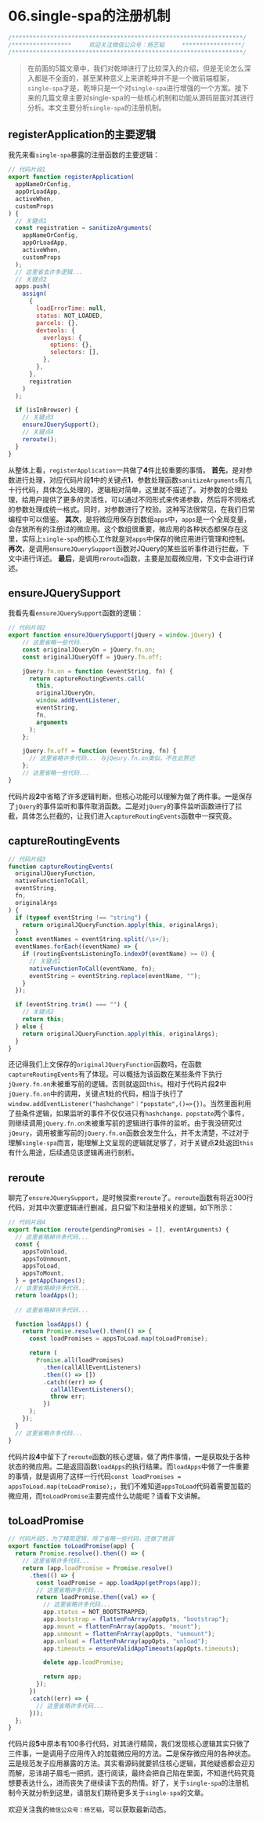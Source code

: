 # 06.single-spa的注册机制

```ts
/******************************************************************/
/*****************     欢迎关注微信公众号：杨艺韬     *****************/
/******************************************************************/
```

>在前面的5篇文章中，我们对乾坤进行了比较深入的介绍，但是无论怎么深入都是不全面的，甚至某种意义上来讲乾坤并不是一个微前端框架，`single-spa`才是，乾坤只是一个对`single-spa`进行增强的一个方案。接下来的几篇文章主要对single-spa的一些核心机制和功能从源码层面对其进行分析。本文主要分析`single-spa`的注册机制。
## registerApplication的主要逻辑
我先来看`single-spa`暴露的注册函数的主要逻辑：
```javascript
// 代码片段1
export function registerApplication(
  appNameOrConfig,
  appOrLoadApp,
  activeWhen,
  customProps
) {
  // 关键点1
  const registration = sanitizeArguments(
    appNameOrConfig,
    appOrLoadApp,
    activeWhen,
    customProps
  );
  // 这里省去许多逻辑...
  // 关键点2
  apps.push(
    assign(
      {
        loadErrorTime: null,
        status: NOT_LOADED,
        parcels: {},
        devtools: {
          overlays: {
            options: {},
            selectors: [],
          },
        },
      },
      registration
    )
  );

  if (isInBrowser) {
    // 关键点3
    ensureJQuerySupport();
    // 关键点4
    reroute();
  }
}
```
从整体上看，`registerApplication`一共做了**4**件比较重要的事情。
**首先**，是对参数进行处理，对应代码片段**1**中的关键点**1**，参数处理函数`sanitizeArguments`有几十行代码，具体怎么处理的，逻辑相对简单，这里就不描述了。对参数的合理处理，给用户提供了更多的灵活性，可以通过不同形式来传递参数，然后将不同格式的参数处理成统一格式。同时，对参数进行了校验。这种写法很常见，在我们日常编程中可以借鉴。
**其次**，是将微应用保存到数组`apps`中，`apps`是一个全局变量，会存放所有的注册过的微应用。这个数组很重要，微应用的各种状态都保存在这里，实际上`single-spa`的核心工作就是对`apps`中保存的微应用进行管理和控制。
**再次**，是调用`ensureJQuerySupport`函数对JQuery的某些监听事件进行拦截，下文中进行详述。
**最后**，是调用`reroute`函数，主要是加载微应用，下文中会进行详述。
## ensureJQuerySupport
我看先看`ensureJQuerySupport`函数的逻辑：
```javascript 
// 代码片段2
export function ensureJQuerySupport(jQuery = window.jQuery) {
    // 这里省略一些代码...
    const originalJQueryOn = jQuery.fn.on;
    const originalJQueryOff = jQuery.fn.off;

    jQuery.fn.on = function (eventString, fn) {
      return captureRoutingEvents.call(
        this,
        originalJQueryOn,
        window.addEventListener,
        eventString,
        fn,
        arguments
      );
    };

    jQuery.fn.off = function (eventString, fn) {
      // 这里省略许多代码... 与jQeury.fn.on类似，不在此赘述
    };
    // 这里省略一些代码...
}
```
代码片段**2**中省略了许多逻辑判断，但核心功能可以理解为做了两件事。**一**是保存了`jQuery`的事件监听和事件取消函数。**二**是对`jQuery`的事件监听函数进行了拦截，具体怎么拦截的，让我们进入`captureRoutingEvents`函数中一探究竟。
## captureRoutingEvents
```javascript
// 代码片段3
function captureRoutingEvents(
  originalJQueryFunction,
  nativeFunctionToCall,
  eventString,
  fn,
  originalArgs
) {
  if (typeof eventString !== "string") {
    return originalJQueryFunction.apply(this, originalArgs);
  }
  const eventNames = eventString.split(/\s+/);
  eventNames.forEach((eventName) => {
    if (routingEventsListeningTo.indexOf(eventName) >= 0) {
      // 关键点1
      nativeFunctionToCall(eventName, fn);
      eventString = eventString.replace(eventName, "");
    }
  });

  if (eventString.trim() === "") {
    // 关键点2
    return this;
  } else {
    return originalJQueryFunction.apply(this, originalArgs);
  }
}
```
还记得我们上文保存的`originalJQueryFunction`函数吗，在函数`captureRoutingEvents`有了体现。可以概括为该函数在某些条件下执行`jQuery.fn.on`未被重写前的逻辑。否则就返回`this`。相对于代码片段**2**中`jQuery.fn.on`中的调用，关键点**1**处的代码，相当于执行了`window.addEventListener("hashchange"｜"popstate",()=>{})`。当然里面利用了些条件逻辑，如果监听的事件不仅仅进只有`hashchange、popstate`两个事件，则继续调用`jQuery.fn.on`未被重写前的逻辑进行事件的监听。由于我没研究过`jQeury`，调用被重写前的`jQuery.fn.on`函数会发生什么，并不太清楚，不过对于理解`single-spa`而言，能理解上文呈现的逻辑就足够了，对于关键点**2**处返回`this`有什么用途，后续遇见该逻辑再进行剖析。

## reroute
聊完了`ensureJQuerySupport`，是时候探索`reroute`了。`reroute`函数有将近300行代码，对其中次要逻辑进行删减，且只留下和注册相关的逻辑，如下所示：
```javascript
// 代码片段4
export function reroute(pendingPromises = [], eventArguments) {
  // 这里省略掉许多代码...
  const {
    appsToUnload,
    appsToUnmount,
    appsToLoad,
    appsToMount,
  } = getAppChanges();
  // 这里省略掉许多代码...
  return loadApps();
  
  // 这里省略掉许多代码...

  function loadApps() {
    return Promise.resolve().then(() => {
      const loadPromises = appsToLoad.map(toLoadPromise);

      return (
        Promise.all(loadPromises)
          .then(callAllEventListeners)
          .then(() => [])
          .catch((err) => {
            callAllEventListeners();
            throw err;
          })
      );
    });
  }
  // 这里省略许多代码...
}
```
代码片段**4**中留下了`reroute`函数的核心逻辑，做了两件事情，**一**是获取处于各种状态的微应用。**二**是返回函数`loadApps`的执行结果。而`loadApps`中做了一件重要的事情，就是调用了这样一行代码`const loadPromises = appsToLoad.map(toLoadPromise);`，我们不难知道`appsToLoad`代码着需要加载的微应用，而`toLoadPromise`主要完成什么功能呢？请看下文讲解。
## toLoadPromise
```javascript
// 代码片段5，为了精简逻辑，除了省略一些代码，还做了微调
export function toLoadPromise(app) {
  return Promise.resolve().then(() => {
    // 这里省略许多代码...
    return (app.loadPromise = Promise.resolve()
      .then(() => {
        const loadPromise = app.loadApp(getProps(app));
        // 这里省略许多代码...
        return loadPromise.then((val) => {
          // 这里省略许多代码...
          app.status = NOT_BOOTSTRAPPED;
          app.bootstrap = flattenFnArray(appOpts, "bootstrap");
          app.mount = flattenFnArray(appOpts, "mount");
          app.unmount = flattenFnArray(appOpts, "unmount");
          app.unload = flattenFnArray(appOpts, "unload");
          app.timeouts = ensureValidAppTimeouts(appOpts.timeouts);

          delete app.loadPromise;

          return app;
        });
      })
      .catch((err) => {
        // 这里省略许多代码...
      }));
  };
}
```
代码片段**5**中原本有100多行代码，对其进行精简，我们发现核心逻辑其实只做了三件事，**一**是调用子应用传入的加载微应用的方法。**二**是保存微应用的各种状态。**三**是规范发子应用暴露的方法。其实看源码就要抓住核心逻辑，其他疑惑都会迎刃而解，忌讳胡子眉毛一把抓，逐行阅读，最终会把自己陷在里面，不知道代码究竟想要表达什么，进而丧失了继续读下去的热情。好了，关于`single-spa`的注册机制今天就分析到这里，请朋友们期待更多关于`single-spa`的文章。

欢迎关注我的`微信公众号：杨艺韬`，可以获取最新动态。
